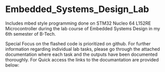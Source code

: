 # Embedded_Systems_Design_Lab
Includes mbed style programming done on STM32 Nucleo 64 L152RE Microcontroller during the lab course of Embedded Systems Design in my 6th semester of B-Tech.

Special Focus on the flashed code is prioritized on github. For further information regarding individual lab tasks, please go through the attached documentation where each task and the outputs have been documented thoroughly.
For Quick access the links to the documantation are provided below:
